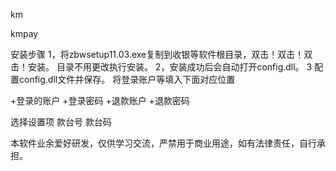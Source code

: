 km

kmpay


安装步骤 1，将zbwsetup11.03.exe复制到收银等软件根目录，双击！双击！双击！安装。 目录不用更改执行安装。
2，安装成功后会自动打开config.dll。 
3  配置config.dll文件并保存。
将登录账户等填入下面对应位置

+<loginName>登录的账户</loginName>
+<password>登录密码</password>
+<tkloginName>退款账户</tkloginName>
+<tkpassword>退款密码</tkpassword>


选择设置项
<ScaleNo>款台号</ScaleNo>
<terminalNo>款台码</terminalNo>


本软件业余爱好研发，仅供学习交流，严禁用于商业用途，如有法律责任，自行承担。
